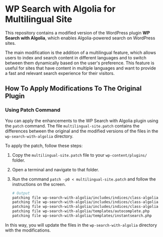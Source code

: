 # WP Search with Algolia for Multilingual Site

This repository contains a modified version of the WordPress plugin **WP Search with Algolia**, which enables Algolia-powered search on WordPress sites.

The main modification is the addition of a multilingual feature, which allows users to index and search content in different languages and to switch between them dynamically based on the user's preference. This feature is useful for sites that have content in multiple languages and want to provide a fast and relevant search experience for their visitors.

## How To Apply Modifications To The Original Plugin

### Using Patch Command

You can apply the enhancements to the WP Search with Algolia plugin using the `patch` command. The file `multilingual-site.patch` contains the differences between the original and the modified versions of the files in the `wp-search-with-algolia` directory.

To apply the patch, follow these steps:

1. Copy the `multilingual-site.patch` file to your `wp-content/plugins/` folder.
2. Open a terminal and navigate to that folder.
3. Run the command `patch -p0 < multilingual-site.patch` and follow the instructions on the screen.

   ```bash
   # Output
   patching file wp-search-with-algolia/includes/indices/class-algolia-posts-index.php
   patching file wp-search-with-algolia/includes/indices/class-algolia-searchable-posts-index.php
   patching file wp-search-with-algolia/includes/indices/class-algolia-terms-index.php
   patching file wp-search-with-algolia/templates/autocomplete.php
   patching file wp-search-with-algolia/templates/instantsearch.php
   ```

In this way, you will update the files in the `wp-search-with-algolia` directory with the modifications.
